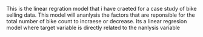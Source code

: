 This is the linear regration model that i have craeted for a case study of bike selling data.
This model will ananlysis the factors that are reponsible for the total number of bike count to incraese or decrease.
Its a linear regresion model where target variable is directly related to the nanlysis variable 
